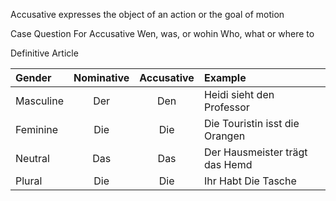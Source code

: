 Accusative expresses the object of an action or the goal of motion

Case Question For Accusative
Wen, was, or wohin
Who, what or where to

Definitive Article

|Gender| Nominative | Accusative | Example |
|:--------|:------------:|:------------:|:------------|
|Masculine| Der |Den| Heidi sieht den Professor|
|Feminine|Die | Die |Die Touristin isst die Orangen|
|Neutral |Das | Das | Der Hausmeister trägt das Hemd|
|Plural |Die| Die | Ihr Habt Die Tasche  |
